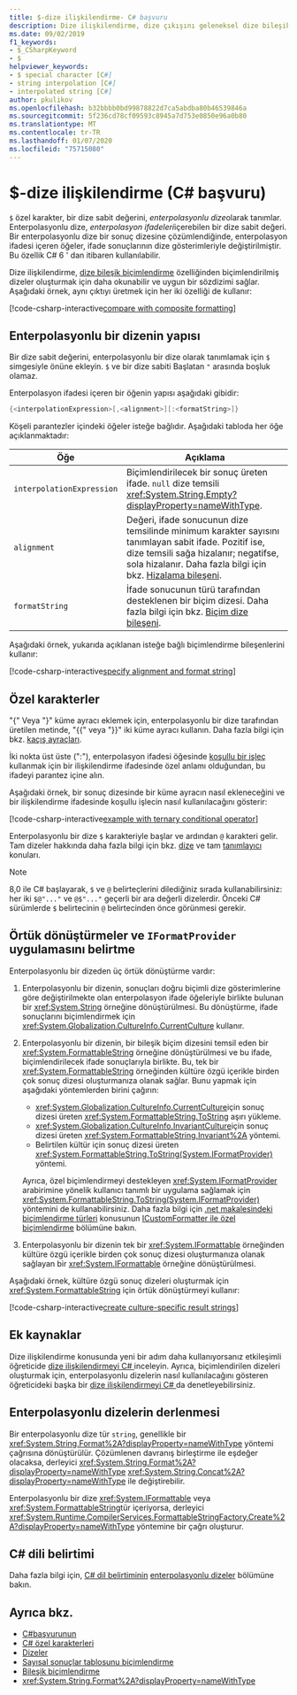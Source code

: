 ```yaml
---
title: $-dize ilişkilendirme- C# başvuru
description: Dize ilişkilendirme, dize çıkışını geleneksel dize bileşik biçimlendirmeden biçimlendirmek için daha okunabilir ve kullanışlı bir sözdizimi sağlar.
ms.date: 09/02/2019
f1_keywords:
- $_CSharpKeyword
- $
helpviewer_keywords:
- $ special character [C#]
- string interpolation [C#]
- interpolated string [C#]
author: pkulikov
ms.openlocfilehash: b32bbbb0bd99878822d7ca5abdba80b46539846a
ms.sourcegitcommit: 5f236cd78cf09593c8945a7d753e0850e96a0b80
ms.translationtype: MT
ms.contentlocale: tr-TR
ms.lasthandoff: 01/07/2020
ms.locfileid: "75715080"
---
```

# <a name="---string-interpolation-c-reference"></a>$-dize ilişkilendirme (C# başvuru)

`$` özel karakter, bir dize sabit değerini, *enterpolasyonlu dize*olarak tanımlar. Enterpolasyonlu dize, *enterpolasyon ifadeleri*içerebilen bir dize sabit değeri. Bir enterpolasyonlu dize bir sonuç dizesine çözümlendiğinde, enterpolasyon ifadesi içeren öğeler, ifade sonuçlarının dize gösterimleriyle değiştirilmiştir. Bu özellik C# 6 ' dan itibaren kullanılabilir.

Dize ilişkilendirme, [dize bileşik biçimlendirme](../../../standard/base-types/composite-formatting.md) özelliğinden biçimlendirilmiş dizeler oluşturmak için daha okunabilir ve uygun bir sözdizimi sağlar. Aşağıdaki örnek, aynı çıktıyı üretmek için her iki özelliği de kullanır:

[!code-csharp-interactive[compare with composite formatting](~/samples/snippets/csharp/language-reference/tokens/string-interpolation.cs#1)]

## <a name="structure-of-an-interpolated-string"></a>Enterpolasyonlu bir dizenin yapısı

Bir dize sabit değerini, enterpolasyonlu bir dize olarak tanımlamak için `$` simgesiyle önüne ekleyin. `$` ve bir dize sabiti Başlatan `"` arasında boşluk olamaz.

Enterpolasyon ifadesi içeren bir öğenin yapısı aşağıdaki gibidir:

```csharp
{<interpolationExpression>[,<alignment>][:<formatString>]}
```

Köşeli parantezler içindeki öğeler isteğe bağlıdır. Aşağıdaki tabloda her öğe açıklanmaktadır:

|Öğe|Açıklama|
|-------------|-----------------|
|`interpolationExpression`|Biçimlendirilecek bir sonuç üreten ifade. `null` dize temsili <xref:System.String.Empty?displayProperty=nameWithType>.|
|`alignment`|Değeri, ifade sonucunun dize temsilinde minimum karakter sayısını tanımlayan sabit ifade. Pozitif ise, dize temsili sağa hizalanır; negatifse, sola hizalanır. Daha fazla bilgi için bkz. [Hizalama bileşeni](../../../standard/base-types/composite-formatting.md#alignment-component).|
|`formatString`|İfade sonucunun türü tarafından desteklenen bir biçim dizesi. Daha fazla bilgi için bkz. [Biçim dize bileşeni](../../../standard/base-types/composite-formatting.md#format-string-component).|

Aşağıdaki örnek, yukarıda açıklanan isteğe bağlı biçimlendirme bileşenlerini kullanır:

[!code-csharp-interactive[specify alignment and format string](~/samples/snippets/csharp/language-reference/tokens/string-interpolation.cs#2)]

## <a name="special-characters"></a>Özel karakterler

"{" Veya "}" küme ayracı eklemek için, enterpolasyonlu bir dize tarafından üretilen metinde, "{{" veya "}}" iki küme ayracı kullanın. Daha fazla bilgi için bkz. [kaçış ayraçları](../../../standard/base-types/composite-formatting.md#escaping-braces).

İki nokta üst üste (":"), enterpolasyon ifadesi öğesinde [koşullu bir işleç](../operators/conditional-operator.md) kullanmak için bir ilişkilendirme ifadesinde özel anlamı olduğundan, bu ifadeyi parantez içine alın.

Aşağıdaki örnek, bir sonuç dizesinde bir küme ayracın nasıl ekleneceğini ve bir ilişkilendirme ifadesinde koşullu işlecin nasıl kullanılacağını gösterir:

[!code-csharp-interactive[example with ternary conditional operator](~/samples/snippets/csharp/language-reference/tokens/string-interpolation.cs#3)]

Enterpolasyonlu bir dize `$` karakteriyle başlar ve ardından `@` karakteri gelir. Tam dizeler hakkında daha fazla bilgi için bkz. [dize](../builtin-types/reference-types.md) ve tam [tanımlayıcı](verbatim.md) konuları.

> [!NOTE]
> 8,0 ile C# başlayarak, `$` ve `@` belirteçlerini dilediğiniz sırada kullanabilirsiniz: her iki `$@"..."` ve `@$"..."` geçerli bir ara değerli dizelerdir. Önceki C# sürümlerde `$` belirtecinin `@` belirtecinden önce görünmesi gerekir.

## <a name="implicit-conversions-and-how-to-specify-iformatprovider-implementation"></a>Örtük dönüştürmeler ve `IFormatProvider` uygulamasını belirtme

Enterpolasyonlu bir dizeden üç örtük dönüştürme vardır:

1. Enterpolasyonlu bir dizenin, sonuçları doğru biçimli dize gösterimlerine göre değiştirilmekte olan enterpolasyon ifade öğeleriyle birlikte bulunan bir <xref:System.String> örneğine dönüştürülmesi. Bu dönüştürme, ifade sonuçlarını biçimlendirmek için <xref:System.Globalization.CultureInfo.CurrentCulture> kullanır.

1. Enterpolasyonlu bir dizenin, bir bileşik biçim dizesini temsil eden bir <xref:System.FormattableString> örneğine dönüştürülmesi ve bu ifade, biçimlendirilecek ifade sonuçlarıyla birlikte. Bu, tek bir <xref:System.FormattableString> örneğinden kültüre özgü içerikle birden çok sonuç dizesi oluşturmanıza olanak sağlar. Bunu yapmak için aşağıdaki yöntemlerden birini çağırın:

      - <xref:System.Globalization.CultureInfo.CurrentCulture>için sonuç dizesi üreten <xref:System.FormattableString.ToString> aşırı yükleme.
      - <xref:System.Globalization.CultureInfo.InvariantCulture>için sonuç dizesi üreten <xref:System.FormattableString.Invariant%2A> yöntemi.
      - Belirtilen kültür için sonuç dizesi üreten <xref:System.FormattableString.ToString(System.IFormatProvider)> yöntemi.

    Ayrıca, özel biçimlendirmeyi destekleyen <xref:System.IFormatProvider> arabirimine yönelik kullanıcı tanımlı bir uygulama sağlamak için <xref:System.FormattableString.ToString(System.IFormatProvider)> yöntemini de kullanabilirsiniz. Daha fazla bilgi için [.net makalesindeki biçimlendirme türleri](../../../standard/base-types/formatting-types.md) konusunun [ICustomFormatter ile özel biçimlendirme](../../../standard/base-types/formatting-types.md#custom-formatting-with-icustomformatter) bölümüne bakın.

1. Enterpolasyonlu bir dizenin tek bir <xref:System.IFormattable> örneğinden kültüre özgü içerikle birden çok sonuç dizesi oluşturmanıza olanak sağlayan bir <xref:System.IFormattable> örneğine dönüştürülmesi.

Aşağıdaki örnek, kültüre özgü sonuç dizeleri oluşturmak için <xref:System.FormattableString> için örtük dönüştürmeyi kullanır:

[!code-csharp-interactive[create culture-specific result strings](~/samples/snippets/csharp/language-reference/tokens/string-interpolation.cs#4)]

## <a name="additional-resources"></a>Ek kaynaklar

Dize ilişkilendirme konusunda yeni bir adım daha kullanıyorsanız etkileşimli öğreticide [dize ilişkilendirmeyi C# ](../../tutorials/exploration/interpolated-strings.yml) inceleyin. Ayrıca, biçimlendirilen dizeleri oluşturmak için, enterpolasyonlu dizelerin nasıl kullanılacağını gösteren öğreticideki başka bir [dize ilişkilendirmeyi C# ](../../tutorials/string-interpolation.md) da denetleyebilirsiniz.

## <a name="compilation-of-interpolated-strings"></a>Enterpolasyonlu dizelerin derlenmesi

Bir enterpolasyonlu dize tür `string`, genellikle bir <xref:System.String.Format%2A?displayProperty=nameWithType> yöntemi çağrısına dönüştürülür. Çözümlenen davranış birleştirme ile eşdeğer olacaksa, derleyici <xref:System.String.Format%2A?displayProperty=nameWithType> <xref:System.String.Concat%2A?displayProperty=nameWithType> ile değiştirebilir.

Enterpolasyonlu bir dize <xref:System.IFormattable> veya <xref:System.FormattableString>tür içeriyorsa, derleyici <xref:System.Runtime.CompilerServices.FormattableStringFactory.Create%2A?displayProperty=nameWithType> yöntemine bir çağrı oluşturur.

## <a name="c-language-specification"></a>C# dili belirtimi

Daha fazla bilgi için, [ C# dil belirtiminin](~/_csharplang/spec/introduction.md) [enterpolasyonlu dizeler](~/_csharplang/spec/expressions.md#interpolated-strings) bölümüne bakın.

## <a name="see-also"></a>Ayrıca bkz.

- [C#başvurunun](../index.md)
- [C# özel karakterleri](index.md)
- [Dizeler](../../programming-guide/strings/index.md)
- [Sayısal sonuçlar tablosunu biçimlendirme](../keywords/formatting-numeric-results-table.md)
- [Bileşik biçimlendirme](../../../standard/base-types/composite-formatting.md)
- <xref:System.String.Format%2A?displayProperty=nameWithType>
